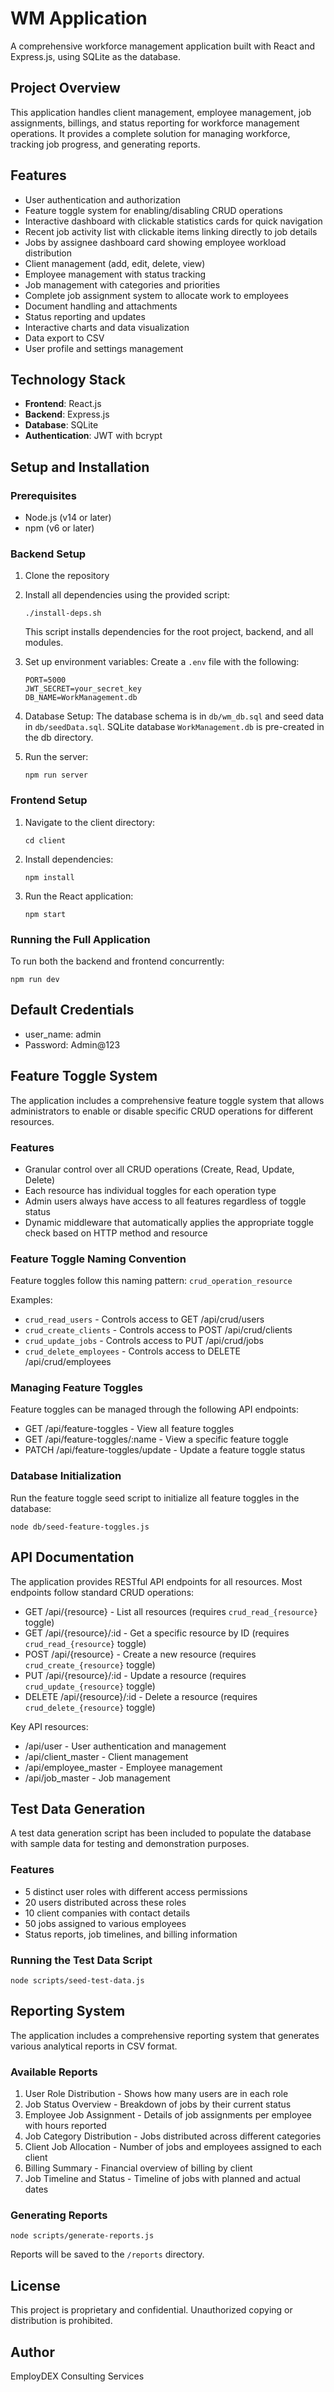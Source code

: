 # WM Application

A comprehensive workforce management application built with React and Express.js, using SQLite as the database.

## Project Overview

This application handles client management, employee management, job assignments, billings, and status reporting for workforce management operations. It provides a complete solution for managing workforce, tracking job progress, and generating reports.

## Features

- User authentication and authorization
- Feature toggle system for enabling/disabling CRUD operations
- Interactive dashboard with clickable statistics cards for quick navigation
- Recent job activity list with clickable items linking directly to job details
- Jobs by assignee dashboard card showing employee workload distribution
- Client management (add, edit, delete, view)
- Employee management with status tracking
- Job management with categories and priorities
- Complete job assignment system to allocate work to employees
- Document handling and attachments
- Status reporting and updates
- Interactive charts and data visualization
- Data export to CSV
- User profile and settings management

## Technology Stack

- **Frontend**: React.js
- **Backend**: Express.js
- **Database**: SQLite
- **Authentication**: JWT with bcrypt

## Setup and Installation

### Prerequisites
- Node.js (v14 or later)
- npm (v6 or later)

### Backend Setup
1. Clone the repository
2. Install all dependencies using the provided script:
   ```
   ./install-deps.sh
   ```
   This script installs dependencies for the root project, backend, and all modules.

3. Set up environment variables:
   Create a `.env` file with the following:
   ```
   PORT=5000
   JWT_SECRET=your_secret_key
   DB_NAME=WorkManagement.db
   ```

4. Database Setup:
   The database schema is in `db/wm_db.sql` and seed data in `db/seedData.sql`.
   SQLite database `WorkManagement.db` is pre-created in the db directory.
   
5. Run the server:
   ```
   npm run server
   ```
   
### Frontend Setup
1. Navigate to the client directory:
   ```
   cd client
   ```
2. Install dependencies:
   ```
   npm install
   ```
3. Run the React application:
   ```
   npm start
   ```

### Running the Full Application
To run both the backend and frontend concurrently:
```
npm run dev
```

## Default Credentials
- user_name: admin
- Password: Admin@123

## Feature Toggle System

The application includes a comprehensive feature toggle system that allows administrators to enable or disable specific CRUD operations for different resources.

### Features

- Granular control over all CRUD operations (Create, Read, Update, Delete)
- Each resource has individual toggles for each operation type
- Admin users always have access to all features regardless of toggle status
- Dynamic middleware that automatically applies the appropriate toggle check based on HTTP method and resource

### Feature Toggle Naming Convention

Feature toggles follow this naming pattern: `crud_operation_resource`

Examples:
- `crud_read_users` - Controls access to GET /api/crud/users
- `crud_create_clients` - Controls access to POST /api/crud/clients
- `crud_update_jobs` - Controls access to PUT /api/crud/jobs
- `crud_delete_employees` - Controls access to DELETE /api/crud/employees

### Managing Feature Toggles

Feature toggles can be managed through the following API endpoints:

- GET /api/feature-toggles - View all feature toggles
- GET /api/feature-toggles/:name - View a specific feature toggle
- PATCH /api/feature-toggles/update - Update a feature toggle status

### Database Initialization

Run the feature toggle seed script to initialize all feature toggles in the database:
```
node db/seed-feature-toggles.js
```

## API Documentation

The application provides RESTful API endpoints for all resources. Most endpoints follow standard CRUD operations:

- GET /api/{resource} - List all resources (requires `crud_read_{resource}` toggle)
- GET /api/{resource}/:id - Get a specific resource by ID (requires `crud_read_{resource}` toggle)
- POST /api/{resource} - Create a new resource (requires `crud_create_{resource}` toggle)
- PUT /api/{resource}/:id - Update a resource (requires `crud_update_{resource}` toggle)
- DELETE /api/{resource}/:id - Delete a resource (requires `crud_delete_{resource}` toggle)

Key API resources:
- /api/user - User authentication and management
- /api/client_master - Client management
- /api/employee_master - Employee management
- /api/job_master - Job management

## Test Data Generation

A test data generation script has been included to populate the database with sample data for testing and demonstration purposes.

### Features
- 5 distinct user roles with different access permissions
- 20 users distributed across these roles
- 10 client companies with contact details
- 50 jobs assigned to various employees
- Status reports, job timelines, and billing information

### Running the Test Data Script
```
node scripts/seed-test-data.js
```

## Reporting System

The application includes a comprehensive reporting system that generates various analytical reports in CSV format.

### Available Reports
1. User Role Distribution - Shows how many users are in each role
2. Job Status Overview - Breakdown of jobs by their current status
3. Employee Job Assignment - Details of job assignments per employee with hours reported
4. Job Category Distribution - Jobs distributed across different categories
5. Client Job Allocation - Number of jobs and employees assigned to each client
6. Billing Summary - Financial overview of billing by client
7. Job Timeline and Status - Timeline of jobs with planned and actual dates

### Generating Reports
```
node scripts/generate-reports.js
```
Reports will be saved to the `/reports` directory.

## License

This project is proprietary and confidential. Unauthorized copying or distribution is prohibited.

## Author

EmployDEX Consulting Services
